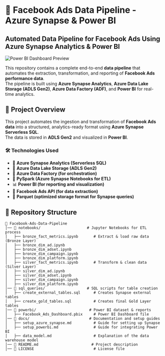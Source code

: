 # 🚀 Facebook Ads Data Pipeline - Azure Synapse & Power BI

## **Automated Data Pipeline for Facebook Ads Using Azure Synapse Analytics & Power BI**

![Power BI Dashboard Preview](https://github.com/YOUR_USERNAME/Facebook-Ads-Data-Pipeline/blob/main/docs/dashboard_preview.png)

This repository contains a complete end-to-end **data pipeline** that automates the extraction, transformation, and reporting of **Facebook Ads performance data**.  
The pipeline is built using **Azure Synapse Analytics**, **Azure Data Lake Storage (ADLS Gen2)**, **Azure Data Factory (ADF)**, and **Power BI** for real-time analytics.

## **📌 Project Overview**
This project automates the ingestion and transformation of **Facebook Ads data** into a structured, analytics-ready format using **Azure Synapse Serverless SQL**.  
The data is stored in **ADLS Gen2** and visualized in **Power BI**.

### **🛠️ Technologies Used**
- 🚀 **Azure Synapse Analytics (Serverless SQL)**
- 💾 **Azure Data Lake Storage (ADLS Gen2)**
- 🔄 **Azure Data Factory (for orchestration)**
- 🐍 **PySpark (Azure Synapse Notebooks for ETL)**
- 📊 **Power BI (for reporting and visualization)**
- 📡 **Facebook Ads API (for data extraction)**
- 📁 **Parquet (optimized storage format for Synapse queries)**

## **📂 Repository Structure**
```plaintext
📂 Facebook-Ads-Data-Pipeline
│── 📂 notebooks/                     # Jupyter Notebooks for ETL process
│   ├── bronze_fact_metrics.ipynb       # Extract & load raw data (Bronze Layer)
│   ├── bronze_dim_ad.ipynb             
│   ├── bronze_dim_adset.ipynb          
│   ├── bronze_dim_campaign.ipynb       
│   ├── bronze_dim_platform.ipynb       
│   ├── silver_fact_metrics.ipynb       # Transform & clean data (Silver Layer)
│   ├── silver_dim_ad.ipynb             
│   ├── silver_dim_adset.ipynb          
│   ├── silver_dim_campaign.ipynb       
│   ├── silver_dim_platform.ipynb       
│── 📂 sql_queries/                   # SQL scripts for table creation
│   ├── create_external_tables.sql      # Creates Synapse external tables
│   ├── create_gold_tables.sql          # Creates final Gold Layer tables
│── 📂 powerbi/                        # Power BI dataset & reports
│   ├── Facebook_Ads_Dashboard.pbix     # Power BI Dashboard file
│── 📂 docs/                           # Documentation and setup guides
│   ├── setup_azure_synapse.md          # Guide for setting up Synapse
│   ├── setup_powerbi.md                # Guide for integrating Power BI
│   ├── data_model.md                   # Explanation of the data warehouse model
│── 📜 README.md                        # Project description
│── 📜 LICENSE                           # License file
```
